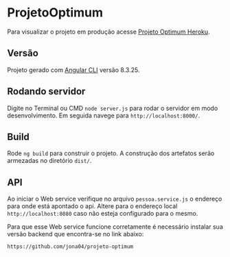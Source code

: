 # ProjetoOptimum

Para visualizar o projeto em produção acesse [Projeto Optimum Heroku](https://optimum-frontend.herokuapp.com/).

## Versão

Projeto gerado com [Angular CLI](https://github.com/angular/angular-cli) versão 8.3.25.

## Rodando servidor

Digite no Terminal ou CMD `node server.js` para rodar o servidor em modo desenvolvimento. Em seguida navege para `http://localhost:8000/`.

## Build

Rode `ng build` para construir o projeto. A construção dos artefatos serão armezadas no diretório `dist/`.

## API

Ao iniciar o Web service verifique no arquivo `pessoa.service.js` o endereço para onde está apontado o api. Altere para o endereço local `http://localhost:8080` caso não esteja configurado para o mesmo.

Para que esse Web service funcione corretamente é necessário instalar sua versão backend que encontra-se no link abaixo:

```
https://github.com/jona04/projeto-optimum
```
